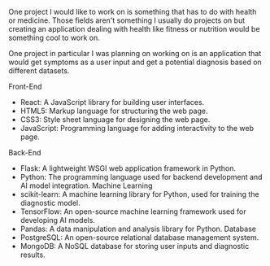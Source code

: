 One project I would like to work on is something that has to do with health or medicine. Those fields aren't something I usually do projects on but creating an application dealing with health like fitness or nutrition would be something cool to work on.

One project in particular I was planning on working on is an application that would get symptoms as a user input and get a potential diagnosis based on different datasets.

Front-End
- React: A JavaScript library for building user interfaces.
- HTML5: Markup language for structuring the web page.
- CSS3: Style sheet language for designing the web page.
- JavaScript: Programming language for adding interactivity to the web page.


Back-End
- Flask: A lightweight WSGI web application framework in Python.
- Python: The programming language used for backend development and AI model integration.
Machine Learning
- scikit-learn: A machine learning library for Python, used for training the diagnostic model.
- TensorFlow: An open-source machine learning framework used for developing AI models.
- Pandas: A data manipulation and analysis library for Python.
Database
- PostgreSQL: An open-source relational database management system.
- MongoDB: A NoSQL database for storing user inputs and diagnostic results.

